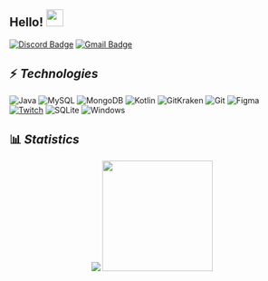 


## Hello! <img src="https://raw.githubusercontent.com/aemmadi/aemmadi/master/wave.gif" width="30px">



[![Discord Badge](https://img.shields.io/badge/-Discord-000?style=for-the-badge&square&logo=Discord&logoColor=white)](Async#4280) [![Gmail Badge](https://img.shields.io/badge/-dev.asyncy@gmail.com-c14438?style=for-the-badge&square&logo=Gmail&logoColor=white&link=mailto:dev.asyncy@gmail.com)](mailto:dev.asyncy@gmail.com)

## ⚡ *Technologies*
![Java](https://img.shields.io/badge/-Java-f55442?style=for-the-badge&logo=java) ![MySQL](https://img.shields.io/badge/-MySQL-5677d1?style=for-the-badge&logo=mysql&logoColor=fff) ![MongoDB](https://img.shields.io/badge/-MongoDB-black?style=for-the-badge&logo=mongodb) ![Kotlin](https://img.shields.io/badge/-Kotlin-bd931c?style=for-the-badge&logo=kotlin) ![GitKraken](https://img.shields.io/badge/-GitKraken-12443f?style=for-the-badge&logo=gitkraken) ![Git](https://img.shields.io/badge/-Git-%23F05032?style=for-the-badge&logo=git&logoColor=%23ffffff) ![Figma](https://img.shields.io/badge/-Figma-3bbf8f?style=for-the-badge&logo=figma&logoColor=%23ffffff)  [![Twitch](https://img.shields.io/badge/-Twitch-6441A4?style=for-the-badge&logo=twitch&link=twitch.com/asyncy&logoColor=%23ffffff)](https://www.twitch.tv/asynccy) ![SQLite](https://img.shields.io/badge/-SQLite-4287f5?style=for-the-badge&logo=sqlite&logoColor=23ffffff) ![Windows](https://img.shields.io/badge/-Windows-00A4EF?style=for-the-badge&logo=windows&logoColor=23ffffff)

## 📊 ***Statistics***

<p align="center">
  <img src="https://github-readme-stats.vercel.app/api?username=asynccc&show_icons=true&theme=radical" hide_title="true">
  <img src="https://github-readme-stats.vercel.app/api/top-langs/?username=asynccc&show_icons=true&theme=radical" height="195px">
</p>
